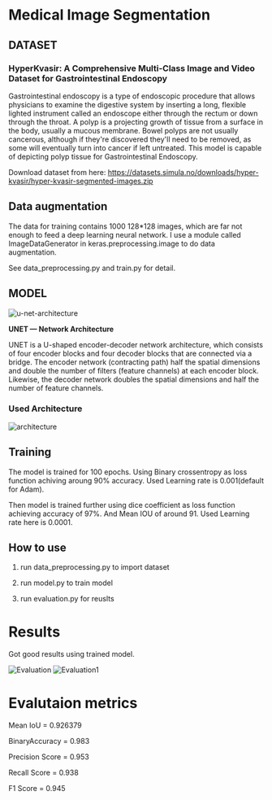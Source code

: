# Medical Image Segmentation 

## DATASET

### HyperKvasir: A Comprehensive Multi-Class Image and Video Dataset for Gastrointestinal Endoscopy

Gastrointestinal endoscopy is a type of endoscopic procedure that allows physicians to examine the digestive system by inserting a long, flexible lighted instrument called an endoscope either through the rectum or down through the throat.
A polyp is a projecting growth of tissue from a surface in the body, usually a mucous membrane. Bowel polyps are not usually cancerous, although if they're discovered they'll need to be removed, as some will eventually turn into cancer if left untreated.
This model is capable of depicting polyp tissue for Gastrointestinal Endoscopy. 

Download dataset from here: https://datasets.simula.no/downloads/hyper-kvasir/hyper-kvasir-segmented-images.zip

## Data augmentation

The data for training contains 1000 128*128 images, which are far not enough to feed a deep learning neural network. I use a module called ImageDataGenerator in keras.preprocessing.image to do data augmentation.

See data_preprocessing.py and train.py for detail.

## MODEL

![u-net-architecture](https://github.com/GabruAru/Medical-Image-Segmentation/assets/84130891/067ca172-27d6-449b-9ed9-97dd0faee096)


**UNET — Network Architecture**

UNET is a U-shaped encoder-decoder network architecture, which consists of four encoder blocks and four decoder blocks that are connected via a bridge. The encoder network (contracting path) half the spatial dimensions and double the number of filters (feature channels) at each encoder block. Likewise, the decoder network doubles the spatial dimensions and half the number of feature channels.

### Used Architecture

![architecture](https://github.com/GabruAru/Medical-Image-Segmentation/assets/84130891/71e03bc0-3a41-4b1b-a9d9-9ee53c6305b7)


## Training

The model is trained for 100 epochs. Using Binary crossentropy as loss function achiving aroung 90% accuracy. Used Learning rate is 0.001(default for Adam).

Then model is trained further using dice coefficient as loss function achieving accuracy of 97%. And Mean IOU of around 91. Used Learning rate here is 0.0001.


## How to use

1. run data_preprocessing.py to import dataset

2. run model.py to train model
   
3. run evaluation.py for reuslts


# Results 

Got good results using trained model.

![Evaluation](https://github.com/GabruAru/Medical-Image-Segmentation/assets/84130891/79ba60c4-641d-462f-b115-fd44ea082104)
![Evaluation1](https://github.com/GabruAru/Medical-Image-Segmentation/assets/84130891/ffe6bf09-819b-4e47-aa5f-06e5503ffc71)


# Evalutaion metrics

Mean IoU = 0.926379

BinaryAccuracy = 0.983

Precision Score = 0.953

Recall Score = 0.938

F1 Score = 0.945
